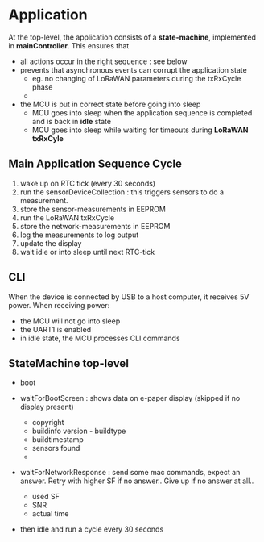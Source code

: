 # Application

At the top-level, the application consists of a **state-machine**, implemented in **mainController**.
This ensures that 
* all actions occur in the right sequence : see below
* prevents that asynchronous events can corrupt the application state
    - eg. no changing of LoRaWAN parameters during the txRxCycle phase
    - 
* the MCU is put in correct state before going into sleep
    - MCU goes into sleep when the application sequence is completed and is back in **idle** state
    - MCU goes into sleep while waiting for timeouts during **LoRaWAN txRxCyle**

## Main Application Sequence Cycle

1. wake up on RTC tick (every 30 seconds)
2. run the sensorDeviceCollection : this triggers sensors to do a measurement.
3. store the sensor-measurements in EEPROM
4. run the LoRaWAN txRxCycle
5. store the network-measurements in EEPROM
6. log the measurements to log output
7. update the display
8. wait idle or into sleep until next RTC-tick

## CLI

When the device is connected by USB to a host computer, it receives 5V power.
When receiving power:
* the MCU will not go into sleep
* the UART1 is enabled
* in idle state, the MCU processes CLI commands


## StateMachine top-level
* boot
* waitForBootScreen : shows data on e-paper display (skipped if no display present)
  - copyright
  - buildinfo version - buildtype
  - buildtimestamp
  - sensors found
  - 
* waitForNetworkResponse : send some mac commands, expect an answer. Retry with higher SF if no answer.. Give up if no answer at all..
  - used SF
  - SNR
  - actual time
    
* then idle and run a cycle every 30 seconds
